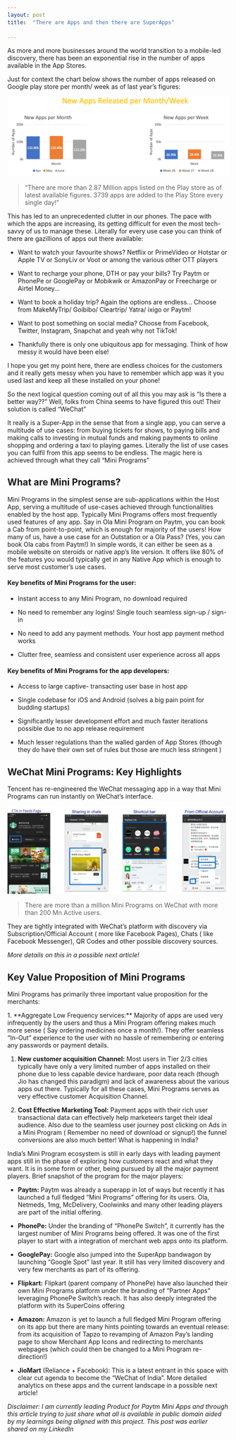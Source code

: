 ```yaml
---
layout: post
title:  "There are Apps and then there are SuperApps"

---
```



As more and more businesses around the world transition to a mobile-led discovery, there has been an exponential rise in the number of apps available in the App Stores.

Just for context the chart below shows the number of apps released on Google play store per month/ week as of last year’s figures:

![Image of App Release Figures](/images/apps_superapps_stats.png)

<blockquote>
<p>“There are more than 2.87 Million apps listed on the Play store as of latest available figures. 3739 apps are added to the Play Store every single day!” </p>
</blockquote>

This has led to an unprecedented clutter in our phones. The pace with which the apps are increasing, its getting difficult for even the most tech-savvy of us to manage these. Literally for every use case you can think of there are gazillions of apps out there available:

* Want to watch your favourite shows? Netflix or PrimeVideo or Hotstar or Apple TV or SonyLiv or Voot or among the various other OTT players

* Want to recharge your phone, DTH or pay your bills? Try Paytm or PhonePe or GooglePay or Mobikwik or AmazonPay or Freecharge or Airtel Money…

* Want to book a holiday trip? Again the options are endless… Choose from MakeMyTrip/ Goibibo/ Cleartrip/ Yatra/ ixigo or Paytm!

* Want to post something on social media? Choose from Facebook, Twitter, Instagram, Snapchat and yeah why not TikTok!

* Thankfully there is only one ubiquitous app for messaging. Think of how messy it would have been else!

I hope you get my point here, there are endless choices for the customers and it really gets messy when you have to remember which app was it you used last and keep all these installed on your phone!

So the next logical question coming out of all this you may ask is “Is there a better way??”
Well, folks from China seems to have figured this out! Their solution is called “WeChat”

It really is a Super-App in the sense that from a single app, you can serve a multitude of use cases: from buying tickets for shows, to paying bills and making calls to investing in mutual funds and making payments to online shopping and ordering a taxi to playing games. Literally the list of use cases you can fulfil from this app seems to be endless. The magic here is achieved through what they call “Mini Programs”

## What are Mini Programs?

Mini Programs in the simplest sense are sub-applications within the Host App, serving a multitude of use-cases achieved through functionalities enabled by the host app. Typically Mini Programs offers most frequently used features of any app. Say in Ola Mini Program on Paytm, you can book a Cab from point-to-point, which is enough for majority of the users! How many of us, have a use case for an Outstation or a Ola Pass? (Yes, you can book Ola cabs from Paytm!)
In simple words, it can either be seen as a mobile website on steroids or native app’s lite version. It offers like 80% of the features you would typically get in any Native App which is enough to serve most customer’s use cases.

#### Key benefits of Mini Programs for the user:

* Instant access to any Mini Program, no download required

* No need to remember any logins! Single touch seamless sign-up / sign-in

* No need to add any payment methods. Your host app payment method works

* Clutter free, seamless and consistent user experience across all apps

#### Key benefits of Mini Programs for the app developers:

* Access to large captive- transacting user base in host app

* Single codebase for iOS and Android (solves a big pain point for budding startups)

* Significantly lesser development effort and much faster iterations possible due to no app release requirement

* Much lesser regulations than the walled garden of App Stores (though they do have their own set of rules but those are much less stringent )

## WeChat Mini Programs: Key Highlights

Tencent has re-engineered the WeChat messaging app in a way that Mini Programs can run instantly on WeChat’s interface.

![WeChat Mini Program Highlights](/images/wechat_Miniapps.png)
<blockquote>
  <p>There are more than a million Mini Programs on WeChat with more than 200 Mn Active users.</p>
</blockquote>

They are tightly integrated with WeChat’s platform with discovery via Subscription/Official Account ( more like Facebook Pages), Chats ( like Facebook Messenger), QR Codes and other possible discovery sources.

*More details on this in a possible next article!*

## Key Value Proposition of Mini Programs

Mini Programs has primarily three important value proposition for the merchants:

<div class="smalltext" markdown="1">
1. **Aggregate Low Frequency services:** Majority of apps are used very infrequently by the users and thus a Mini Program offering makes much more sense ( Say ordering medicines once a month!). They offer seamless “In-Out” experience to the user with no hassle of remembering or entering any passwords or payment details.

1. **New customer acquisition Channel:** Most users in Tier 2/3 cities typically have only a very limited number of apps installed on their phone due to less capable device hardware, poor data reach (though Jio has changed this paradigm) and lack of awareness about the various apps out there. Typically for all these cases, Mini Programs serves as very effective customer Acquisition Channel.

1. **Cost Effective Marketing Tool:** Payment apps with their rich user transactional data can effectively help marketeers target their ideal audience. Also due to the seamless user journey post clicking on Ads in a Mini Program ( Remember no need of download or signup!) the funnel conversions are also much better!
What is happening in India?

</div>

India’s Mini Program ecosystem is still in early days with leading payment apps still in the phase of exploring how customers react and what they want. It is in some form or other, being pursued by all the major payment players. Brief snapshot of the program for the major players:

* **Paytm:** Paytm was already a superapp in lot of ways but recently it has launched a full fledged “Mini Programs” offering for its users. Ola, Netmeds, 1mg, McDelivery, Coolwinks and many other leading players are part of the initial offering.

* **PhonePe:** Under the branding of “PhonePe Switch”, it currently has the largest number of Mini Programs being offered. It was one of the first player to start with a integration of merchant web apps onto its platform.

* **GooglePay:** Google also jumped into the SuperApp bandwagon by launching “Google Spot” last year. It still has very limited discovery and very few merchants as part of its offering.

* **Flipkart:** Flipkart (parent company of PhonePe) have also launched their own Mini Programs platform under the branding of “Partner Apps” leveraging PhonePe Switch’s reach. It has also deeply integrated the platform with its SuperCoins offering

* **Amazon:** Amazon is yet to launch a full fledged Mini Program offering on its app but there are many hints pointing towards an eventual release: from its acquisition of Tapzo to revamping of Amazon Pay’s landing page to show Merchant App Icons and redirecting to merchants webpages (which could then be changed to a Mini Program re-direction!)

* **JioMart** (Reliance + Facebook): This is a latest entrant in this space with clear cut agenda to become the “WeChat of India”.
More detailed analytics on these apps and the current landscape in a possible next article!

*Disclaimer: I am currently leading Product for Paytm Mini Apps and through this article trying to just share what all is available in public domain aided by my learnings being aligned with this project. This post was earlier shared on my LinkedIn*
